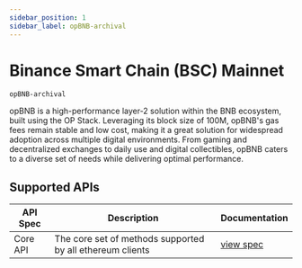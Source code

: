 ```yaml
---
sidebar_position: 1
sidebar_label: opBNB-archival
---
```


# Binance Smart Chain (BSC) Mainnet

`opBNB-archival`

opBNB is a high-performance layer-2 solution within the BNB ecosystem, built using the OP Stack. Leveraging its block size of 100M, opBNB's gas fees remain stable and low cost, making it a great solution for widespread adoption across multiple digital environments. From gaming and decentralized exchanges to daily use and digital collectibles, opBNB caters to a diverse set of needs while delivering optimal performance.

## Supported APIs

| API Spec | Description                                               | Documentation                  |
| -------- | --------------------------------------------------------- | ------------------------------ |
| Core API | The core set of methods supported by all ethereum clients | [view spec](../specs/core-api) |
